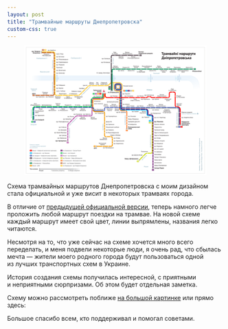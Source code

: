 ```yaml
---
layout: post
title: "Трамвайные маршруты Днепропетровска"
custom-css: true
---
```


<figure class="figure--wide">
  <img src="/i/trams/trams-960__new.png" srcset="/i/trams/trams-960__new@2x.jpg 2x" alt="Схема трамвайных маршрутов Днепропетровска">
</figure>
<p class="lead">Cхема трамвайных маршрутов Днепропетровска с моим дизайном стала официальной и уже висит в некоторых трамваях города.</p>

В отличие от [предыдущей официальной версии](http://dl.dropboxusercontent.com/u/951035/trams-map-old.jpg), теперь намного легче проложить любой маршрут поездки на трамвае. На новой схеме каждый маршрут имеет свой цвет, линии выпрямлены, названия легко читаются.

Несмотря на то, что уже сейчас на схеме хочется много всего переделать, и меня подвели некоторые люди, я очень рад, что сбылась мечта — жители моего родного города будут пользоваться одной из лучших транспортных схем в Украине.

История создания схемы получилась интересной, с приятными и неприятными сюрпризами. Об этом будет отдельная заметка.

<!-- more-enlarge -->

Схему можно рассмотреть поближе <a href="/i/trams/trams-hi-res.png">на большой картинке</a> или прямо здесь:

<script src="/js/draggable_background.js"></script>
<script>
	$(document).ready(function(){
		$('.trams-preview').backgroundDraggable();
	});
</script>

<div class="trams-preview"></div>

Большое спасибо всем, кто поддерживал и помогал советами.
